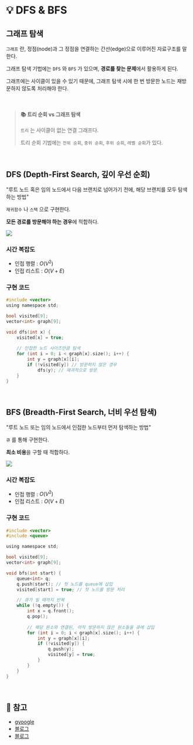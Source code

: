 # 💡 DFS & BFS

## 그래프 탐색

`그래프` 란, 정점(node)과 그 정점을 연결하는 간선(edge)으로 이루어진 자료구조를 말한다.

그래프 탐색 기법에는 `DFS` 와 `BFS` 가 있으며, **경로를 찾는 문제**에서 활용하게 된다.

그래프에는 사이클이 있을 수 있기 때문에, 그래프 탐색 시에 한 번 방문한 노드는 재방문하지 않도록 처리해야 한다.

<br/>

> #### 📚 트리 순회 vs 그래프 탐색
> `트리` 는 사이클이 없는 연결 그래프다. <br/>
> 
> 트리 순회 기법에는 `전위 순회`, `중위 순회`, `후위 순회`, `레벨 순회`가 있다.

<br/>

## DFS (Depth-First Search, 깊이 우선 순회)

"루트 노드 혹은 임의 노드에서 다음 브랜치로 넘어가기 전에, 해당 브랜치를 모두 탐색하는 방법"

`재귀함수` 나 `스택` 으로 구현한다.

**모든 경로를 방문해야 하는 경우**에 적합하다.

![](https://velog.velcdn.com/images/wisdom-one/post/415eaea1-f927-4685-9259-4a50b6fba6e1/image.gif)


### 시간 복잡도

- 인접 행렬 : $O(V^2)$
- 인접 리스트 : $O(V+E)$

### 구현 코드

```c
#include <vector>
using namespace std;

bool visited[9]; 
vector<int> graph[9];

void dfs(int x) {
	visited[x] = true;
    
    // 인접한 노드 사이즈만큼 탐색 
	for (int i = 0; i < graph[x].size(); i++) { 
		int y = graph[x][i];
		if (!visited[y]) // 방문하지 않은 경우
            dfs(y); // 재귀적으로 방문
	}
}
```

<br/>

## BFS (Breadth-First Search, 너비 우선 탐색)

"루트 노드 또는 임의 노드에서 인접한 노드부터 먼저 탐색하는 방법"

`큐` 를 통해 구현한다.

**최소 비용**을 구할 때 적합하다.

![](https://velog.velcdn.com/images/wisdom-one/post/af9adf45-3ea7-42a6-a6fe-95bb1173a4c5/image.gif)


### 시간 복잡도

- 인접 행렬 : $O(V^2)$
- 인접 리스트 : $O(V+E)$

### 구현 코드

```c
#include <vector>
#include <queue>

using namespace std;

bool visited[9];
vector<int> graph[9];

void bfs(int start) {
    queue<int> q;
    q.push(start); // 첫 노드를 queue에 삽입
    visited[start] = true; // 첫 노드를 방문 처리

    // 큐가 빌 때까지 반복
    while (!q.empty()) {
        int x = q.front();
        q.pop();
        
        // 해당 원소와 연결된, 아직 방문하지 않은 원소들을 큐에 삽입
        for (int i = 0; i < graph[x].size(); i++) {
            int y = graph[x][i];
            if (!visited[y]) {
                q.push(y);
                visited[y] = true;
            }
        }
    }
}
```

<br/>

## 🔖 참고
- [gyoogle](https://github.com/gyoogle/tech-interview-for-developer/blob/master/Algorithm/DFS%20%26%20BFS.md)
- [블로그](https://devuna.tistory.com/32)
- [블로그](https://better-tomorrow.tistory.com/entry/DFS-BFS-%EC%9D%B4%ED%95%B4%ED%95%98%EA%B8%B0)
